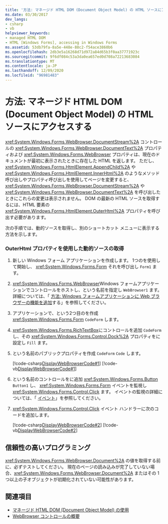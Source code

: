 ```yaml
---
title: '方法: マネージド HTML DOM (Document Object Model) の HTML ソースにアクセスする'
ms.date: 03/30/2017
dev_langs:
- csharp
- vb
helpviewer_keywords:
- managed HTML DOM
- HTML [Windows Forms], accessing in Windows Forms
ms.assetid: 53db79fa-8a5e-448e-88c2-f54ace3860b6
ms.openlocfilehash: 2db3e5a16268d71d972a84d65b3f0aa37771923c
ms.sourcegitcommit: 9f6df084c53a3da0ea657ed0d708a72213683084
ms.translationtype: MT
ms.contentlocale: ja-JP
ms.lasthandoff: 12/09/2020
ms.locfileid: "96981483"
---
```

# <a name="how-to-access-the-html-source-in-the-managed-html-document-object-model"></a>方法: マネージド HTML DOM (Document Object Model) の HTML ソースにアクセスする

<xref:System.Windows.Forms.WebBrowser.DocumentStream%2A> コントロールの <xref:System.Windows.Forms.WebBrowser.DocumentText%2A> プロパティおよび <xref:System.Windows.Forms.WebBrowser> プロパティは、現在のドキュメントが最初に表示されたときに存在した HTML を返します。 ただし、<xref:System.Windows.Forms.HtmlElement.AppendChild%2A> や <xref:System.Windows.Forms.HtmlElement.InnerHtml%2A> のようなメソッド呼び出しやプロパティ呼び出しを使用してページを変更すると、<xref:System.Windows.Forms.WebBrowser.DocumentStream%2A> や <xref:System.Windows.Forms.WebBrowser.DocumentText%2A> を呼び出したときにこれらの変更は表示されません。 DOM の最新の HTML ソースを取得するには、HTML 要素の <xref:System.Windows.Forms.HtmlElement.OuterHtml%2A> プロパティを呼び出す必要があります。  
  
 次の手順では、動的ソースを取得し、別のショートカット メニューに表示する方法を示します。  
  
### <a name="retrieving-the-dynamic-source-with-the-outerhtml-property"></a>OuterHtml プロパティを使用した動的ソースの取得  
  
1. 新しい Windows フォーム アプリケーションを作成します。 1つのを使用して開始し、 <xref:System.Windows.Forms.Form> それを呼び出し `Form1` ます。  
  
2. <xref:System.Windows.Forms.WebBrowser>Windows フォームアプリケーションでコントロールをホストし、という名前を指定し `WebBrowser1` ます。 詳細については、「 [方法: Windows フォームアプリケーションに Web ブラウザーの機能を追加](how-to-add-web-browser-capabilities-to-a-windows-forms-application.md)する」を参照してください。  
  
3. アプリケーションで、という2つ目のを作成 <xref:System.Windows.Forms.Form> `CodeForm` します。  
  
4. <xref:System.Windows.Forms.RichTextBox>にコントロールを追加 `CodeForm` し、その <xref:System.Windows.Forms.Control.Dock%2A> プロパティをに設定し `Fill` ます。  
  
5. という名前のパブリックプロパティを作成 `CodeForm` `Code` します。  
  
     [!code-csharp[DisplayWebBrowserCode#1](~/samples/snippets/csharp/VS_Snippets_Winforms/DisplayWebBrowserCode/CS/CodeForm.cs#1)]
     [!code-vb[DisplayWebBrowserCode#1](~/samples/snippets/visualbasic/VS_Snippets_Winforms/DisplayWebBrowserCode/VB/CodeForm.vb#1)]  
  
6. という名前のコントロールをに追加 <xref:System.Windows.Forms.Button> `Button1` し、 <xref:System.Windows.Forms.Form> イベントを監視し <xref:System.Windows.Forms.Control.Click> ます。 イベントの監視の詳細については、「 [イベント](/dotnet/standard/events/index)」を参照してください。  
  
7. <xref:System.Windows.Forms.Control.Click> イベント ハンドラーに次のコードを追加します。  
  
     [!code-csharp[DisplayWebBrowserCode#2](~/samples/snippets/csharp/VS_Snippets_Winforms/DisplayWebBrowserCode/CS/Form1.cs#2)]
     [!code-vb[DisplayWebBrowserCode#2](~/samples/snippets/visualbasic/VS_Snippets_Winforms/DisplayWebBrowserCode/VB/Form1.vb#2)]  
  
## <a name="robust-programming"></a>信頼性の高いプログラミング  

 <xref:System.Windows.Forms.WebBrowser.Document%2A> の値を取得する前に、必ずテストしてください。 現在のページの読み込みが完了していない場合、<xref:System.Windows.Forms.WebBrowser.Document%2A> またはその 1 つ以上の子オブジェクトが初期化されていない可能性があります。  
  
## <a name="see-also"></a>関連項目

- [マネージド HTML DOM (Document Object Model) の使用](using-the-managed-html-document-object-model.md)
- [WebBrowser コントロールの概要](webbrowser-control-overview.md)
